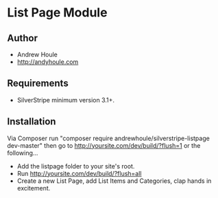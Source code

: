 List Page Module
==================

## Author
* Andrew Houle
* http://andyhoule.com

## Requirements
* SilverStripe minimum version 3.1+.

## Installation
Via Composer run "composer require andrewhoule/silverstripe-listpage dev-master" then go to http://yoursite.com/dev/build/?flush=1 or the following...
* Add the listpage folder to your site's root.
* Run http://yoursite.com/dev/build/?flush=all
* Create a new List Page, add List Items and Categories, clap hands in excitement.